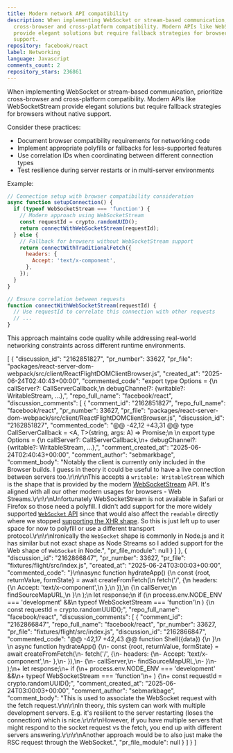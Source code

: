```yaml
---
title: Modern network API compatibility
description: When implementing WebSocket or stream-based communication, prioritize
  cross-browser and cross-platform compatibility. Modern APIs like WebSocketStream
  provide elegant solutions but require fallback strategies for browsers without native
  support.
repository: facebook/react
label: Networking
language: Javascript
comments_count: 2
repository_stars: 236861
---
```


When implementing WebSocket or stream-based communication, prioritize cross-browser and cross-platform compatibility. Modern APIs like WebSocketStream provide elegant solutions but require fallback strategies for browsers without native support.

Consider these practices:
- Document browser compatibility requirements for networking code
- Implement appropriate polyfills or fallbacks for less-supported features
- Use correlation IDs when coordinating between different connection types
- Test resilience during server restarts or in multi-server environments

Example:
```javascript
// Connection setup with browser compatibility consideration
async function setupConnection() {
  if (typeof WebSocketStream === 'function') {
    // Modern approach using WebSocketStream
    const requestId = crypto.randomUUID();
    return connectWithWebSocketStream(requestId);
  } else {
    // Fallback for browsers without WebSocketStream support
    return connectWithTraditionalFetch({
      headers: {
        Accept: 'text/x-component',
      },
    });
  }
}

// Ensure correlation between requests
function connectWithWebSocketStream(requestId) {
  // Use requestId to correlate this connection with other requests
  // ...
}
```

This approach maintains code quality while addressing real-world networking constraints across different runtime environments.


[
  {
    "discussion_id": "2162851827",
    "pr_number": 33627,
    "pr_file": "packages/react-server-dom-webpack/src/client/ReactFlightDOMClientBrowser.js",
    "created_at": "2025-06-24T02:40:43+00:00",
    "commented_code": "export type Options = {\n  callServer?: CallServerCallback,\n  debugChannel?: {writable?: WritableStream, ...},",
    "repo_full_name": "facebook/react",
    "discussion_comments": [
      {
        "comment_id": "2162851827",
        "repo_full_name": "facebook/react",
        "pr_number": 33627,
        "pr_file": "packages/react-server-dom-webpack/src/client/ReactFlightDOMClientBrowser.js",
        "discussion_id": "2162851827",
        "commented_code": "@@ -42,12 +43,31 @@ type CallServerCallback = <A, T>(string, args: A) => Promise<T>;\n \n export type Options = {\n   callServer?: CallServerCallback,\n+  debugChannel?: {writable?: WritableStream, ...},",
        "comment_created_at": "2025-06-24T02:40:43+00:00",
        "comment_author": "sebmarkbage",
        "comment_body": "Notably the client is currently only included in the Browser builds. I guess in theory it could be useful to have a live connection between servers too.\r\n\r\nThis accepts a `writable: WritableStream` which is the shape that is provided by the modern [WebSocketStream](https://developer.mozilla.org/en-US/docs/Web/API/WebSocketStream) API. It's aligned with all our other modern usages for browsers - Web Streams.\r\n\r\nUnfortunately WebSocketStream is not available in Safari or Firefox so those need a polyfill. I didn't add support for the more widely supported [`WebSocket` API](https://developer.mozilla.org/en-US/docs/Web/API/WebSocket) since that would also affect the `readable` directly where we stopped [supporting the XHR shape](https://github.com/facebook/react/pull/26827). So this is just left up to user space for now to polyfill or use a different transport protocol.\r\n\r\nIronically the `WebSocket` shape is commonly in Node.js and it has similar but not exact shape as Node Streams so I added support for the Web shape of `WebSocket` in Node.",
        "pr_file_module": null
      }
    ]
  },
  {
    "discussion_id": "2162866847",
    "pr_number": 33627,
    "pr_file": "fixtures/flight/src/index.js",
    "created_at": "2025-06-24T03:00:03+00:00",
    "commented_code": "}\n\nasync function hydrateApp() {\n  const {root, returnValue, formState} = await createFromFetch(\n    fetch('/', {\n      headers: {\n        Accept: 'text/x-component',\n      },\n    }),\n    {\n      callServer,\n      findSourceMapURL,\n    }\n  );\n  let response;\n  if (\n    process.env.NODE_ENV === 'development' &&\n    typeof WebSocketStream === 'function'\n  ) {\n    const requestId = crypto.randomUUID();",
    "repo_full_name": "facebook/react",
    "discussion_comments": [
      {
        "comment_id": "2162866847",
        "repo_full_name": "facebook/react",
        "pr_number": 33627,
        "pr_file": "fixtures/flight/src/index.js",
        "discussion_id": "2162866847",
        "commented_code": "@@ -42,17 +42,43 @@ function Shell({data}) {\n }\n \n async function hydrateApp() {\n-  const {root, returnValue, formState} = await createFromFetch(\n-    fetch('/', {\n-      headers: {\n-        Accept: 'text/x-component',\n-      },\n-    }),\n-    {\n-      callServer,\n-      findSourceMapURL,\n-    }\n-  );\n+  let response;\n+  if (\n+    process.env.NODE_ENV === 'development' &&\n+    typeof WebSocketStream === 'function'\n+  ) {\n+    const requestId = crypto.randomUUID();",
        "comment_created_at": "2025-06-24T03:00:03+00:00",
        "comment_author": "sebmarkbage",
        "comment_body": "This is used to associate the WebSocket request with the fetch request.\r\n\r\nIn theory, this system can work with multiple development servers. E.g. it's resilient to the server restarting (loses the connection) which is nice.\r\n\r\nHowever, if you have multiple servers that might respond to the socket request vs the fetch, you end up with different servers answering.\r\n\r\nAnother approach would be to also just make the RSC request through the WebSocket.",
        "pr_file_module": null
      }
    ]
  }
]
